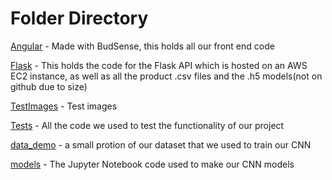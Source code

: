 # Folder Directory

[Angular](Angular/) - Made with BudSense, this holds all our front end code

[Flask](Flask/) - This holds the code for the Flask API which is hosted on an AWS EC2 instance, as well as all the product .csv files and the .h5 models(not on github due to size)

[TestImages](TestImages/) - Test images

[Tests](Tests/) - All the code we used to test the functionality of our project

[data_demo](data_demo/) - a small protion of our dataset that we used to train our CNN

[models](models/) - The Jupyter Notebook code used to make our CNN models
